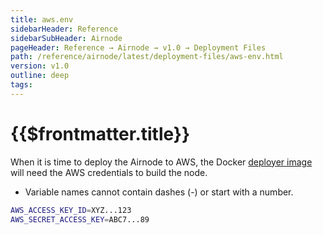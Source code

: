 ```yaml
---
title: aws.env
sidebarHeader: Reference
sidebarSubHeader: Airnode
pageHeader: Reference → Airnode → v1.0 → Deployment Files
path: /reference/airnode/latest/deployment-files/aws-env.html
version: v1.0
outline: deep
tags:
---
```


<VersionWarning/>

<PageHeader/>

# {{$frontmatter.title}}

When it is time to deploy the Airnode to AWS, the Docker
[deployer image](../docker/deployer-image.md) will need the AWS credentials to
build the node.

- Variable names cannot contain dashes (-) or start with a number.

```bash
AWS_ACCESS_KEY_ID=XYZ...123
AWS_SECRET_ACCESS_KEY=ABC7...89
```
